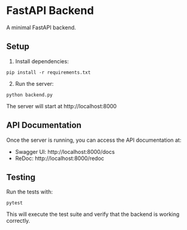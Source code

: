 # FastAPI Backend

A minimal FastAPI backend.

## Setup

1. Install dependencies:
```
pip install -r requirements.txt
```

2. Run the server:
```
python backend.py
```

The server will start at http://localhost:8000

## API Documentation

Once the server is running, you can access the API documentation at:
- Swagger UI: http://localhost:8000/docs
- ReDoc: http://localhost:8000/redoc

## Testing

Run the tests with:
```
pytest
```

This will execute the test suite and verify that the backend is working correctly.
